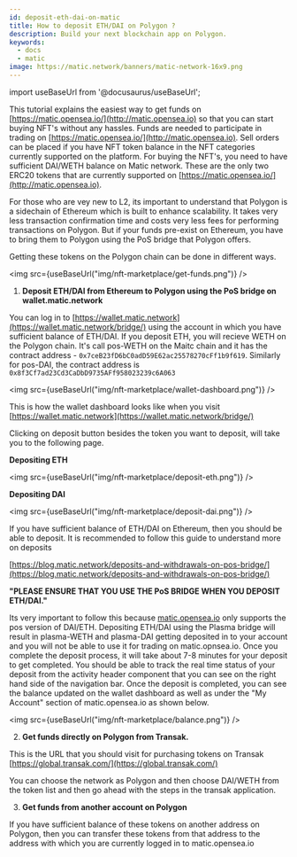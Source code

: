 ```yaml
---
id: deposit-eth-dai-on-matic
title: How to deposit ETH/DAI on Polygon ? 
description: Build your next blockchain app on Polygon.
keywords:
  - docs
  - matic
image: https://matic.network/banners/matic-network-16x9.png 
---
```

import useBaseUrl from '@docusaurus/useBaseUrl';

This tutorial explains the easiest way to get funds on [https://matic.opensea.io/](http://matic.opensea.io) so that you can start buying NFT's without any hassles. Funds are needed to participate in trading on [https://matic.opensea.io/](http://matic.opensea.io). Sell orders can be placed if you have NFT token balance in the NFT categories currently supported on the platform. For buying the NFT's, you need to have sufficient DAI/WETH balance on Matic network. These are the only two ERC20 tokens that are currently supported on [https://matic.opensea.io/](http://matic.opensea.io). 

For those who are vey new to L2, its important to understand that Polygon is a sidechain of Ethereum which is built to enhance scalability. It takes very less transaction confirmation time and costs very less fees for performing transactions on Polygon. But if your funds pre-exist on Ethereum, you have to bring them to Polygon using the PoS bridge that Polygon offers. 

Getting these tokens on the Polygon chain can be done in different ways. 

<img src={useBaseUrl("img/nft-marketplace/get-funds.png")} />

1. **Deposit ETH/DAI from Ethereum to Polygon using the PoS bridge on wallet.matic.network**

  You can log in to [https://wallet.matic.network](https://wallet.matic.network/bridge/) using the account in which you have sufficient balance of ETH/DAI. If you deposit ETH, you will recieve WETH on the Polygon chain. It's call pos-WETH on the Maitc chain and it has the contract address - `0x7ceB23fD6bC0adD59E62ac25578270cFf1b9f619`. Similarly for pos-DAI, the contract address is `0x8f3Cf7ad23Cd3CaDbD9735AFf958023239c6A063` 

<img src={useBaseUrl("img/nft-marketplace/wallet-dashboard.png")} />

This is how the wallet dashboard looks like when you visit [https://wallet.matic.network](https://wallet.matic.network/bridge/)

Clicking on deposit button besides the token you want to deposit, will take you to the following page. 

**Depositing ETH** 

<img src={useBaseUrl("img/nft-marketplace/deposit-eth.png")} />

**Depositing DAI** 

<img src={useBaseUrl("img/nft-marketplace/deposit-dai.png")} />

If you have sufficient balance of ETH/DAI on Ethereum, then you should be able to deposit. It is recommended to follow this guide to understand more on deposits 

[https://blog.matic.network/deposits-and-withdrawals-on-pos-bridge/](https://blog.matic.network/deposits-and-withdrawals-on-pos-bridge/)

   **"PLEASE ENSURE THAT YOU USE THE PoS BRIDGE WHEN YOU DEPOSIT ETH/DAI."** 

Its very important to follow this because [matic.opensea.io](http://matic.opensea.io) only supports the pos version of DAI/ETH. Depositing ETH/DAI using the Plasma bridge will result in plasma-WETH and plasma-DAI getting deposited in to your account and you will not be able to use it for trading on matic.opnsea.io. Once you complete the deposit process, it will take about 7-8 minutes for your deposit to get completed. You should be able to track the real time status of your deposit from the activity header component that you can see on the right hand side of the navigation bar. Once the deposit is completed, you can see the balance updated on the wallet dashboard as well as under the "My Account" section of matic.opensea.io as shown below. 

<img src={useBaseUrl("img/nft-marketplace/balance.png")} />

2. **Get funds directly on Polygon from Transak.**

This is the URL that you should visit for purchasing tokens on Transak 
[https://global.transak.com/](https://global.transak.com/)

You can choose the network as Polygon and then choose DAI/WETH from the token list and then go ahead with the steps in the transak application. 

3. **Get funds from another account on Polygon** 

If you have sufficient balance of these tokens on another address on Polygon, then you can transfer these tokens from that address to the address with which you are currently logged in to matic.opensea.io
